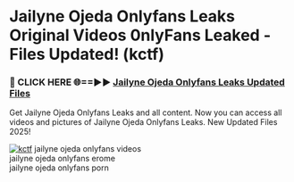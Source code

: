 # Jailyne Ojeda Onlyfans Leaks Original Videos 0nlyFans Leaked - Files Updated! (kctf)

<h3>🔴 CLICK HERE 🌐==►► <a href="https://tinyurl.com/x26r9saj" rel="nofollow">Jailyne Ojeda Onlyfans Leaks Updated Files</a></h3>

Get Jailyne Ojeda Onlyfans Leaks and all content. Now you can access all videos and pictures of Jailyne Ojeda Onlyfans Leaks. New Updated Files 2025!

[![kctf](https://i.imgur.com/LkgZPqh.gif)](https://tinyurl.com/x26r9saj)
jailyne ojeda onlyfans videos<br>
jailyne ojeda onlyfans erome<br>
jailyne ojeda onlyfans porn